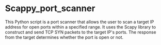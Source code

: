 # Scappy_port_scanner
This Python script is a port scanner that allows the user to scan a target IP address for open ports within a specified range. It uses the Scapy library to construct and send TCP SYN packets to the target IP's ports. The response from the target determines whether the port is open or not.
